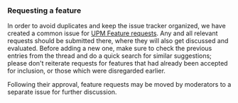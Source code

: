 ### Requesting a feature
In order to avoid duplicates and keep the issue tracker organized, we have created a common issue for [UPM Feature requests](https://github.com/upmod/UPM/issues/62). Any and all relevant requests should be submitted there, where they will also get discussed and evaluated. Before adding a new one, make sure to check the previous entries from the thread and do a quick search for similar suggestions; please don't reiterate requests for features that had already been accepted for inclusion, or those which were disregarded earlier.

Following their approval, feature requests may be moved by moderators to a separate issue for further discussion.